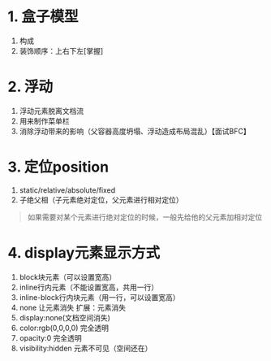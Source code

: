 # 1. 盒子模型
1. 构成
2. 装饰顺序：上右下左[掌握]
# 2. 浮动
1. 浮动元素脱离文档流
2. 用来制作菜单栏
3. 消除浮动带来的影响（父容器高度坍塌、浮动造成布局混乱）【面试BFC】
# 3. 定位position
1. static/relative/absolute/fixed
2. 子绝父相（子元素绝对定位，父元素进行相对定位）
> 如果需要对某个元素进行绝对定位的时候，一般先给他的父元素加相对定位
# 4. display元素显示方式
1. block块元素（可以设置宽高）
2. inline行内元素（不能设置宽高，共用一行）
3. inline-block行内块元素（用一行，可以设置宽高）
4. none 让元素消失
扩展：元素消失
1. display:none(文档空间消失)
2. color:rgb(0,0,0,0) 完全透明
3. opacity:0 完全透明
4. visibility:hidden 元素不可见（空间还在）

